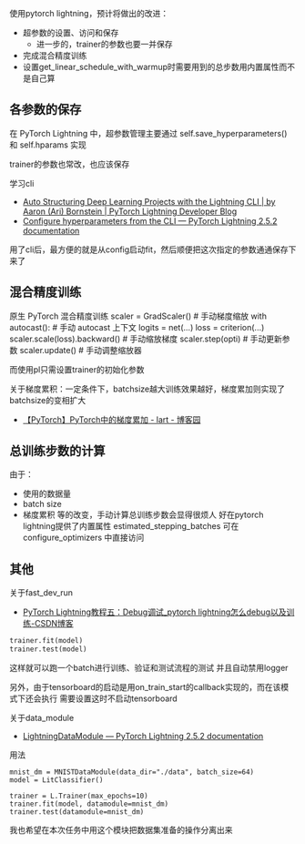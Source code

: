
使用pytorch lightning，预计将做出的改进：
- 超参数的设置、访问和保存
  - 进一步的，trainer的参数也要一并保存
- 完成混合精度训练
- 设置get_linear_schedule_with_warmup时需要用到的总步数用内置属性而不是自己算

## 各参数的保存
在 PyTorch Lightning 中，超参数管理主要通过 self.save_hyperparameters() 和 self.hparams 实现

trainer的参数也常改，也应该保存

学习cli
- [Auto Structuring Deep Learning Projects with the Lightning CLI | by Aaron (Ari) Bornstein | PyTorch Lightning Developer Blog](https://devblog.pytorchlightning.ai/auto-structuring-deep-learning-projects-with-the-lightning-cli-9f40f1ef8b36)
- [Configure hyperparameters from the CLI — PyTorch Lightning 2.5.2 documentation](https://lightning.ai/docs/pytorch/stable/cli/lightning_cli.html)

用了cli后，最方便的就是从config启动fit，然后顺便把这次指定的参数通通保存下来了


## 混合精度训练
原生 PyTorch 混合精度训练
scaler = GradScaler()  # 手动梯度缩放
with autocast():       # 手动 autocast 上下文
    logits = net(...)
    loss = criterion(...)
scaler.scale(loss).backward()  # 手动缩放梯度
scaler.step(opti)              # 手动更新参数
scaler.update()                # 手动调整缩放器


而使用pl只需设置trainer的初始化参数


关于梯度累积：一定条件下，batchsize越大训练效果越好，梯度累加则实现了batchsize的变相扩大
- [【PyTorch】PyTorch中的梯度累加 - lart - 博客园](https://www.cnblogs.com/lart/p/11628696.html)

## 总训练步数的计算
由于：
- 使用的数据量
- batch size
- 梯度累积
等的改变，手动计算总训练步数会显得很烦人
好在pytorch lightning提供了内置属性 estimated_stepping_batches
可在 configure_optimizers 中直接访问

## 其他
关于fast_dev_run
- [PyTorch Lightning教程五：Debug调试_pytorch lightning怎么debug以及训练-CSDN博客](https://blog.csdn.net/qq_33952811/article/details/132073542)


```py
trainer.fit(model)
trainer.test(model)
```
这样就可以跑一个batch进行训练、验证和测试流程的测试
并且自动禁用logger

另外，由于tensorboard的启动是用on_train_start的callback实现的，而在该模式下还会执行
需要设置这时不启动tensorboard


关于data_module
- [LightningDataModule — PyTorch Lightning 2.5.2 documentation](https://lightning.ai/docs/pytorch/stable/data/datamodule.html)

用法
```
mnist_dm = MNISTDataModule(data_dir="./data", batch_size=64)
model = LitClassifier()

trainer = L.Trainer(max_epochs=10)
trainer.fit(model, datamodule=mnist_dm)
trainer.test(datamodule=mnist_dm)
```

我也希望在本次任务中用这个模块把数据集准备的操作分离出来
